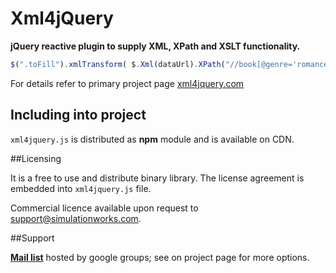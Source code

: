 # Xml4jQuery 

**jQuery reactive plugin to supply XML, XPath and XSLT functionality.**

```js
$(".toFill").xmlTransform( $.Xml(dataUrl).XPath("//book[@genre='romance']"), $.Xml(xslUrl) );
```
    
For details refer to primary project page <a href="http://xml4jquery.com">xml4jquery.com</a>

## Including into project 

`xml4jquery.js` is distributed as <b>npm</b> module and is available on CDN.

##Licensing

It is a free to use and distribute binary library. The license agreement is embedded into
<code>xml4jquery.js</code> file. 

Commercial licence available upon request to
<a href="mailto:support@simulationworks.com?subject=xml4jquery commercial licence">support@simulationworks.com</a>.

##Support

<b><a href="https://groups.google.com/d/forum/xml4jquery">Mail list</a></b> hosted by google groups; see on project page for more options.
